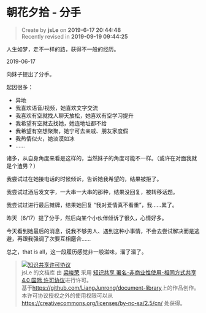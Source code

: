 朝花夕拾 - 分手
===

> Create by **jsLe** on **2019-6-17 20:44:48**  
> Recently revised in **2019-09-19 09:44:25**

人生如梦，走不一样的路，获得不一般的经历。

2019-06-17

向妹子提出了分手。

起因很多：

* 异地
* 我喜欢语音/视频，她喜欢文字交流
* 我喜欢有空就找人聊天放松，她喜欢有空学习提升
* 我希望有空就去找她，她连地址都不给
* 我希望有空想聚聚，她宁可去亲戚、朋友家度假
* 我热情似火，她淡漠如冰
* ……

诸多，从自身角度来看是这样的，当然妹子的角度可能不一样。（或许在对面我就是个渣男？）

我尝试过在她接电话的时候倾诉，告诉她我希望的，结果被拒了。

我尝试过酒后发文字，一大串一大串的那种，结果没回复，被转移话题。

我尝试过进行最后摊牌，结果她回复 “我对爱情真不看重”，我……累了。

昨天（6/17）提了分手，然后向某个小伙伴倾诉了很久，心情好多。

今天看到她最后的消息，说我不够男人、遇到这种小事情，不会去尝试解决而是逃避，再跟我强调了次要互相磨合……

总之，that is all，这一段履历感觉非一般滋味，溜了溜了。

> <a rel="license" href="http://creativecommons.org/licenses/by-nc-sa/4.0/"><img alt="知识共享许可协议" style="border-width:0" src="https://i.creativecommons.org/l/by-nc-sa/4.0/88x31.png" /></a><br /><span xmlns:dct="http://purl.org/dc/terms/" property="dct:title">jsLe 的文档库</span> 由 <a xmlns:cc="http://creativecommons.org/ns#" href="https://github.com/LiangJunrong/document-library" property="cc:attributionName" rel="cc:attributionURL">梁峻荣</a> 采用 <a rel="license" href="http://creativecommons.org/licenses/by-nc-sa/4.0/">知识共享 署名-非商业性使用-相同方式共享 4.0 国际 许可协议</a>进行许可。<br />基于<a xmlns:dct="http://purl.org/dc/terms/" href="https://github.com/LiangJunrong/document-library" rel="dct:source">https://github.com/LiangJunrong/document-library</a>上的作品创作。<br />本许可协议授权之外的使用权限可以从 <a xmlns:cc="http://creativecommons.org/ns#" href="https://creativecommons.org/licenses/by-nc-sa/2.5/cn/" rel="cc:morePermissions">https://creativecommons.org/licenses/by-nc-sa/2.5/cn/</a> 处获得。